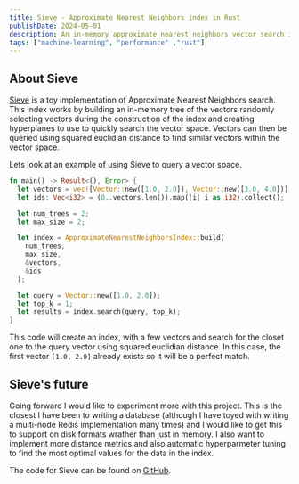 ```yaml
---
title: Sieve - Approximate Nearest Neighbors index in Rust
publishDate: 2024-05-01
description: An in-memory approximate nearest neighbors vector search index built with Rust.
tags: ["machine-learning", "performance" ,"rust"]
---
```


## About Sieve

[Sieve](https://github.com/walln/sieve) is a toy implementation of Approximate Nearest Neighbors search. This index works by building an in-memory tree of the vectors randomly selecting vectors during the construction of the index and creating hyperplanes to use to quickly search the vector space. Vectors can then be queried using squared euclidian distance to find similar vectors within the vector space.

Lets look at an example of using Sieve to query a vector space.

```rust title="main.rs"
fn main() -> Result<(), Error> {
  let vectors = vec![Vector::new([1.0, 2.0]), Vector::new([3.0, 4.0])];
  let ids: Vec<i32> = (0..vectors.len()).map(|i| i as i32).collect();

  let num_trees = 2;
  let max_size = 2;

  let index = ApproximateNearestNeighborsIndex::build(
    num_trees, 
    max_size, 
    &vectors, 
    &ids
  );

  let query = Vector::new([1.0, 2.0]);
  let top_k = 1;
  let results = index.search(query, top_k);
}

```

This code will create an index, with a few vectors and search for the closet one to the query vector using squared euclidian distance. In this case, the first vector `[1.0, 2.0]` already exists so it will be a perfect match.


## Sieve's future

Going forward I would like to experiment more with this project. This is the closest I have been to writing a database (although I have toyed with writing a multi-node Redis implementation many times) and I would like to get this to support on disk formats wrather than just in memory. I also want to implement more distance metrics and also automatic hyperparmeter tuning to find the most optimal values for the data in the index.

The code for Sieve can be found on [GitHub](https://github.com/walln/sieve).
